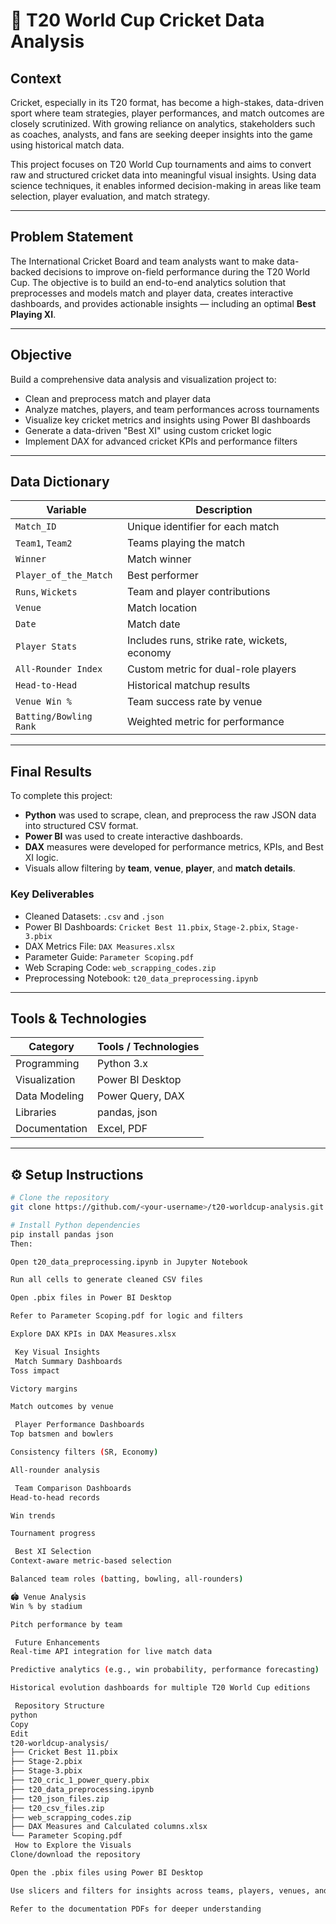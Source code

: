 # 🏏 T20 World Cup Cricket Data Analysis

##  Context
Cricket, especially in its T20 format, has become a high-stakes, data-driven sport where team strategies, player performances, and match outcomes are closely scrutinized. With growing reliance on analytics, stakeholders such as coaches, analysts, and fans are seeking deeper insights into the game using historical match data.

This project focuses on T20 World Cup tournaments and aims to convert raw and structured cricket data into meaningful visual insights. Using data science techniques, it enables informed decision-making in areas like team selection, player evaluation, and match strategy.

---

##  Problem Statement
The International Cricket Board and team analysts want to make data-backed decisions to improve on-field performance during the T20 World Cup. The objective is to build an end-to-end analytics solution that preprocesses and models match and player data, creates interactive dashboards, and provides actionable insights — including an optimal **Best Playing XI**.

---

##  Objective
Build a comprehensive data analysis and visualization project to:

- Clean and preprocess match and player data
- Analyze matches, players, and team performances across tournaments
- Visualize key cricket metrics and insights using Power BI dashboards
- Generate a data-driven "Best XI" using custom cricket logic
- Implement DAX for advanced cricket KPIs and performance filters

---

##  Data Dictionary

| Variable     | Description |
|--------------|-------------|
| `Match_ID`   | Unique identifier for each match |
| `Team1`, `Team2` | Teams playing the match |
| `Winner`     | Match winner |
| `Player_of_the_Match` | Best performer |
| `Runs`, `Wickets` | Team and player contributions |
| `Venue`      | Match location |
| `Date`       | Match date |
| `Player Stats` | Includes runs, strike rate, wickets, economy |
| `All-Rounder Index` | Custom metric for dual-role players |
| `Head-to-Head` | Historical matchup results |
| `Venue Win %` | Team success rate by venue |
| `Batting/Bowling Rank` | Weighted metric for performance |

---

##  Final Results

To complete this project:

-  **Python** was used to scrape, clean, and preprocess the raw JSON data into structured CSV format.
-  **Power BI** was used to create interactive dashboards.
-  **DAX** measures were developed for performance metrics, KPIs, and Best XI logic.
-  Visuals allow filtering by **team**, **venue**, **player**, and **match details**.

### Key Deliverables

- Cleaned Datasets: `.csv` and `.json`  
- Power BI Dashboards: `Cricket Best 11.pbix`, `Stage-2.pbix`, `Stage-3.pbix`  
- DAX Metrics File: `DAX Measures.xlsx`  
- Parameter Guide: `Parameter Scoping.pdf`  
- Web Scraping Code: `web_scrapping_codes.zip`  
- Preprocessing Notebook: `t20_data_preprocessing.ipynb`

---

## Tools & Technologies

| Category       | Tools / Technologies         |
|----------------|------------------------------|
| Programming     | Python 3.x                   |
| Visualization   | Power BI Desktop             |
| Data Modeling   | Power Query, DAX             |
| Libraries       | pandas, json                 |
| Documentation   | Excel, PDF                   |

---

## ⚙️ Setup Instructions

```bash
# Clone the repository
git clone https://github.com/<your-username>/t20-worldcup-analysis.git

# Install Python dependencies
pip install pandas json
Then:

Open t20_data_preprocessing.ipynb in Jupyter Notebook

Run all cells to generate cleaned CSV files

Open .pbix files in Power BI Desktop

Refer to Parameter Scoping.pdf for logic and filters

Explore DAX KPIs in DAX Measures.xlsx

 Key Visual Insights
 Match Summary Dashboards
Toss impact

Victory margins

Match outcomes by venue

 Player Performance Dashboards
Top batsmen and bowlers

Consistency filters (SR, Economy)

All-rounder analysis

 Team Comparison Dashboards
Head-to-head records

Win trends

Tournament progress

 Best XI Selection
Context-aware metric-based selection

Balanced team roles (batting, bowling, all-rounders)

🏟 Venue Analysis
Win % by stadium

Pitch performance by team

 Future Enhancements
Real-time API integration for live match data

Predictive analytics (e.g., win probability, performance forecasting)

Historical evolution dashboards for multiple T20 World Cup editions

 Repository Structure
python
Copy
Edit
t20-worldcup-analysis/
├── Cricket Best 11.pbix
├── Stage-2.pbix
├── Stage-3.pbix
├── t20_cric_1_power_query.pbix
├── t20_data_preprocessing.ipynb
├── t20_json_files.zip
├── t20_csv_files.zip
├── web_scrapping_codes.zip
├── DAX Measures and Calculated columns.xlsx
└── Parameter Scoping.pdf
 How to Explore the Visuals
Clone/download the repository

Open the .pbix files using Power BI Desktop

Use slicers and filters for insights across teams, players, venues, and match phases

Refer to the documentation PDFs for deeper understanding
